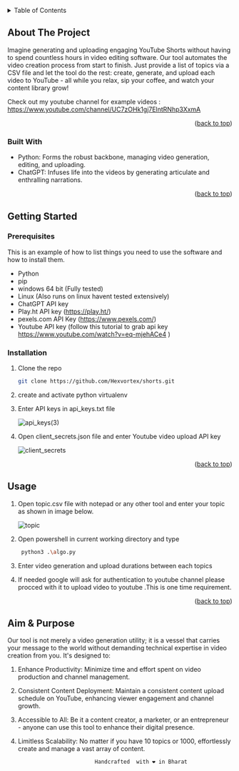 
<a name="readme-top"></a>





<!-- TABLE OF CONTENTS -->
<details>
  <summary>Table of Contents</summary>
  <ol>
    <li>
      <a href="#about-the-project">About The Project</a>
      <ul>
        <li><a href="#built-with">Built With</a></li>
      </ul>
    </li>
    <li>
      <a href="#getting-started">Getting Started</a>
      <ul>
        <li><a href="#prerequisites">Prerequisites</a></li>
        <li><a href="#installation">Installation</a></li>
      </ul>
    </li>
    <li><a href="#usage">Usage</a></li>
  </ol>
</details>



<!-- ABOUT THE PROJECT -->
## About The Project

Imagine generating and uploading engaging YouTube Shorts without having to spend countless hours in video editing software. Our tool automates the video creation process from start to finish. Just provide a list of topics via a CSV file and let the tool do the rest: create, generate, and upload each video to YouTube - all while you relax, sip your coffee, and watch your content library grow!

Check out my youtube channel for example videos : https://www.youtube.com/channel/UC7zOHk1gj7ElntRNhp3XxmA

<p align="right">(<a href="#readme-top">back to top</a>)</p>



### Built With

* Python: Forms the robust backbone, managing video generation, editing, and uploading.
* ChatGPT: Infuses life into the videos by generating articulate and enthralling narrations.

<p align="right">(<a href="#readme-top">back to top</a>)</p>



<!-- GETTING STARTED -->
## Getting Started
### Prerequisites

This is an example of how to list things you need to use the software and how to install them.
* Python
* pip
* windows 64 bit (Fully tested)
* Linux (Also runs on linux havent tested extensively)
* ChatGPT API key
* Play.ht API key (https://play.ht/)
* pexels.com API Key (https://www.pexels.com/)
* Youtube API key (follow this tutorial to grab api key https://www.youtube.com/watch?v=eq-mjehACe4 )

### Installation

1. Clone the repo
   ```sh
   git clone https://github.com/Hexvortex/shorts.git
   ```
2. create and activate python virtualenv
   
3. Enter API keys in api_keys.txt file
   
   ![api_keys(3)](https://github.com/Hexvortex/shorts/assets/66158651/336f8985-9ae9-4c93-90b2-e5a7842c1d2a)
   
4. Open client_secrets.json file and enter Youtube video upload API key

    ![client_secrets](https://github.com/Hexvortex/shorts/assets/66158651/1fbe2997-6c69-4f8e-a106-10509b559164)


<p align="right">(<a href="#readme-top">back to top</a>)</p>



<!-- USAGE EXAMPLES -->
## Usage

1. Open topic.csv file with notepad or any other tool and enter your topic as shown in image below.
   
    ![topic](https://github.com/Hexvortex/shorts/assets/66158651/88278e87-37fd-4449-ae9f-daef1df41935)

2. Open powershell in current working directory and type
   ```bash
    python3 .\algo.py
   ```
3. Enter video generation and upload durations between each topics

4. If needed google will ask for authentication to youtube channel please procced with it to upload video to youtube .This is one time requirement.
<p align="right">(<a href="#readme-top">back to top</a>)</p>


## Aim & Purpose

Our tool is not merely a video generation utility; it is a vessel that carries your message to the world without demanding technical expertise in video creation from you. It's designed to:

  1. Enhance Productivity: Minimize time and effort spent on video production and channel management.
  2. Consistent Content Deployment: Maintain a consistent content upload schedule on YouTube, enhancing viewer engagement and channel growth.
  3. Accessible to All: Be it a content creator, a marketer, or an entrepreneur - anyone can use this tool to enhance their digital presence.
  4. Limitless Scalability: No matter if you have 10 topics or 1000, effortlessly create and manage a vast array of content.


                                 Handcrafted  with ❤️ in Bharat 

